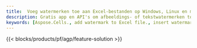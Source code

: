 ```yaml
---
title:  Voeg watermerken toe aan Excel-bestanden op Windows, Linux en macOS
description: Gratis app en API's om afbeeldings- of tekstwatermerken toe te voegen aan XLS-, XLSX- en ODS-bestanden
keywords: [Aspose.Cells., add watermark to Excel file., insert watermark to Excel file., create watermark in Excel file., remove watermark from Excel file., operate watermark in Excel file., access watermark in Excel file]
---
```

{{< blocks/products/pf/agp/feature-solution >}} 

